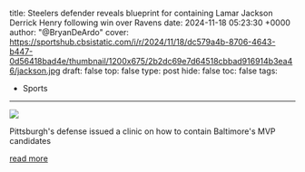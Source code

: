 title: Steelers defender reveals blueprint for containing Lamar Jackson Derrick Henry following win over Ravens
date: 2024-11-18 05:23:30 +0000
author: "@BryanDeArdo"
cover: https://sportshub.cbsistatic.com/i/r/2024/11/18/dc579a4b-8706-4643-b447-0d56418bad4e/thumbnail/1200x675/2b2dc69e7d64518cbbad916914b3ea46/jackson.jpg
draft: false
top: false
type: post
hide: false
toc: false
tags:
  - Sports
---

![](https://sportshub.cbsistatic.com/i/r/2024/11/18/dc579a4b-8706-4643-b447-0d56418bad4e/thumbnail/1200x675/2b2dc69e7d64518cbbad916914b3ea46/jackson.jpg)

Pittsburgh's defense issued a clinic on how to contain Baltimore's MVP candidates

[read more](https://www.cbssports.com/nfl/news/steelers-defender-reveals-blueprint-for-containing-lamar-jackson-derrick-henry-following-win-over-ravens/)

